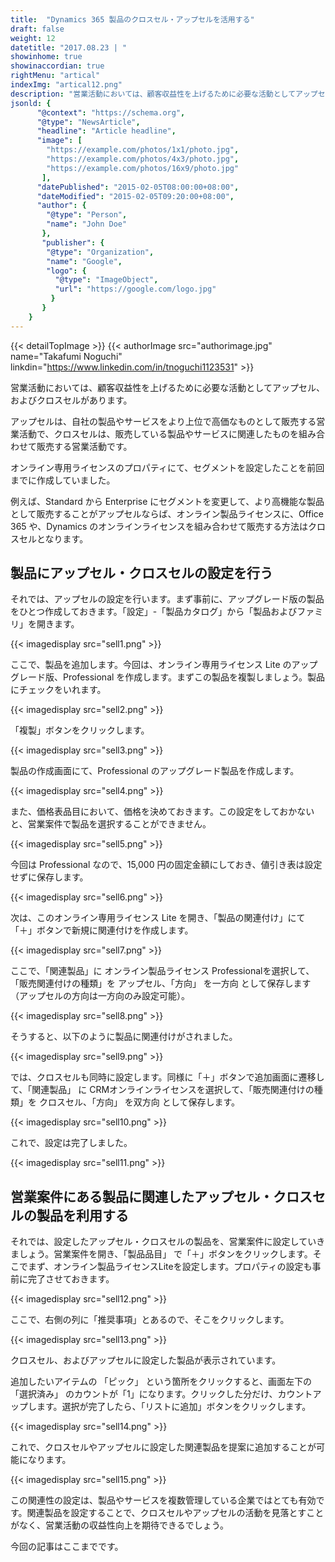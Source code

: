 ```yaml
---
title:  "Dynamics 365 製品のクロスセル・アップセルを活用する"
draft: false
weight: 12
datetitle: "2017.08.23 | "
showinhome: true
showinaccordian: true
rightMenu: "artical"
indexImg: "artical12.png" 
description: "営業活動においては、顧客収益性を上げるために必要な活動としてアップセル、およびクロスセルがあります。"
jsonld: {
      "@context": "https://schema.org",
      "@type": "NewsArticle",
      "headline": "Article headline",
      "image": [
        "https://example.com/photos/1x1/photo.jpg",
        "https://example.com/photos/4x3/photo.jpg",
        "https://example.com/photos/16x9/photo.jpg"
       ],
      "datePublished": "2015-02-05T08:00:00+08:00",
      "dateModified": "2015-02-05T09:20:00+08:00",
      "author": {
        "@type": "Person",
        "name": "John Doe"
       },
       "publisher": {
        "@type": "Organization",
        "name": "Google",
        "logo": {
          "@type": "ImageObject",
          "url": "https://google.com/logo.jpg"
         }
       }
    }
---
```

{{< detailTopImage >}}
{{< authorImage src="authorimage.jpg" name="Takafumi Noguchi" linkdin="https://www.linkedin.com/in/tnoguchi1123531" >}}
<!-- Intro  -->
営業活動においては、顧客収益性を上げるために必要な活動としてアップセル、およびクロスセルがあります。

アップセルは、自社の製品やサービスをより上位で高価なものとして販売する営業活動で、クロスセルは、販売している製品やサービスに関連したものを組み合わせて販売する営業活動です。

オンライン専用ライセンスのプロパティにて、セグメントを設定したことを前回までに作成していました。

例えば、Standard から Enterprise にセグメントを変更して、より高機能な製品として販売することがアップセルならば、オンライン製品ライセンスに、Office 365 や、Dynamics のオンラインライセンスを組み合わせて販売する方法はクロスセルとなります。

## 製品にアップセル・クロスセルの設定を行う
それでは、アップセルの設定を行います。まず事前に、アップグレード版の製品をひとつ作成しておきます。「設定」-「製品カタログ」から「製品およびファミリ」を開きます。
<!-- Image= sell1.png -->
{{< imagedisplay src="sell1.png" >}}

ここで、製品を追加します。今回は、オンライン専用ライセンス Lite のアップグレード版、Professional を作成します。まずこの製品を複製しましょう。製品にチェックをいれます。
<!-- Image= sell2.png -->
{{< imagedisplay src="sell2.png" >}}

「複製」ボタンをクリックします。
<!-- Image= sell3.png -->
{{< imagedisplay src="sell3.png" >}}

製品の作成画面にて、Professional のアップグレード製品を作成します。
<!-- Image= sell4.png -->
{{< imagedisplay src="sell4.png" >}}

また、価格表品目において、価格を決めておきます。この設定をしておかないと、営業案件で製品を選択することができません。
<!-- Image= sell5.png -->
{{< imagedisplay src="sell5.png" >}}

今回は Professional なので、15,000 円の固定金額にしておき、値引き表は設定せずに保存します。
<!-- Image= sell6.png -->
{{< imagedisplay src="sell6.png" >}}

次は、このオンライン専用ライセンス Lite を開き、「製品の関連付け」にて「＋」ボタンで新規に関連付けを作成します。
<!-- Image= sell7.png -->
{{< imagedisplay src="sell7.png" >}}

ここで、「関連製品」に オンライン製品ライセンス Professionalを選択して、「販売関連付けの種類」を アップセル、「方向」 を一方向 として保存します（アップセルの方向は一方向のみ設定可能）。
<!-- Image= sell8.png -->
{{< imagedisplay src="sell8.png" >}}

そうすると、以下のように製品に関連付けがされました。
<!-- Image= sell9.png -->
{{< imagedisplay src="sell9.png" >}}

では、クロスセルも同時に設定します。同様に「＋」ボタンで追加画面に遷移して、「関連製品」 に CRMオンラインライセンスを選択して、「販売関連付けの種類」を クロスセル、「方向」 を双方向 として保存します。
<!-- Image= sell10.png -->
{{< imagedisplay src="sell10.png" >}}

これで、設定は完了しました。
<!-- Image= sell11.png -->
{{< imagedisplay src="sell11.png" >}}

##

## 営業案件にある製品に関連したアップセル・クロスセルの製品を利用する
それでは、設定したアップセル・クロスセルの製品を、営業案件に設定していきましょう。営業案件を開き、「製品品目」 で「＋」ボタンをクリックします。そこでまず、オンライン製品ライセンスLiteを設定します。プロパティの設定も事前に完了させておきます。
<!-- Image= sell12.png -->
{{< imagedisplay src="sell12.png" >}}

ここで、右側の列に「推奨事項」とあるので、そこをクリックします。
<!-- Image= sell13.png -->
{{< imagedisplay src="sell13.png" >}}

クロスセル、およびアップセルに設定した製品が表示されています。

追加したいアイテムの 「ピック」 という箇所をクリックすると、画面左下の 「選択済み」 のカウントが「1」になります。クリックした分だけ、カウントアップします。選択が完了したら、「リストに追加」ボタンをクリックします。
<!-- Image= sell14.png -->
{{< imagedisplay src="sell14.png" >}}

これで、クロスセルやアップセルに設定した関連製品を提案に追加することが可能になります。
<!-- Image= sell15.png -->
{{< imagedisplay src="sell15.png" >}}

この関連性の設定は、製品やサービスを複数管理している企業ではとても有効です。関連製品を設定することで、クロスセルやアップセルの活動を見落とすことがなく、営業活動の収益性向上を期待できるでしょう。

今回の記事はここまでです。